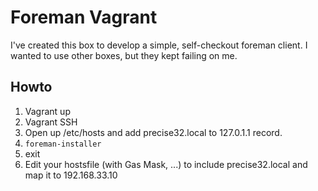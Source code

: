 # Foreman Vagrant

I've created this box to develop a simple, self-checkout foreman client. I wanted
to use other boxes, but they kept failing on me.

## Howto

1. Vagrant up
2. Vagrant SSH
3. Open up /etc/hosts and add precise32.local to 127.0.1.1 record.
4. ```foreman-installer```
5. exit
6. Edit your hostsfile (with Gas Mask, ...) to include precise32.local and map it to 192.168.33.10
